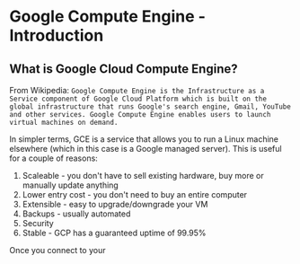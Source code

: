 # Google Compute Engine - Introduction

## What is Google Cloud Compute Engine?

From Wikipedia:
`Google Compute Engine is the Infrastructure as a Service component of Google Cloud Platform which is built on the global infrastructure that runs Google's search engine, Gmail, YouTube and other services. Google Compute Engine enables users to launch virtual machines on demand.`

In simpler terms, GCE is a service that allows you to run a Linux machine elsewhere (which in this case is a Google managed server).
This is useful for a couple of reasons:

1. Scaleable - you don't have to sell existing hardware, buy more or manually update anything
2. Lower entry cost - you don't need to buy an entire computer
3. Extensible - easy to upgrade/downgrade your VM
4. Backups - usually automated
5. Security
6. Stable - GCP has a guaranteed uptime of 99.95%

Once you connect to your
